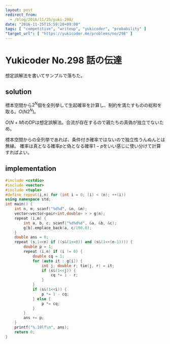 ```yaml
---
layout: post
redirect_from:
  - /blog/2016/11/25/yuki-298/
date: "2016-11-25T15:59:20+09:00"
tags: [ "competitive", "writeup", "yukicoder", "probability" ]
"target_url": [ "https://yukicoder.me/problems/no/298" ]
---
```


# Yukicoder No.298 話の伝達

想定誤解法を書いてサンプルで落ちた。

## solution

標本空間から$2^N$個を全列挙して生起確率を計算し、制約を満たすものの総和を取る。$O(N 2^N)$。

$O(N + M)$のDPは想定誤解法。合流が存在するので親たちの真偽が独立でないため。

標本空間からの全列挙であれば、条件付き確率ではないので独立性うんぬんとは無縁。
確率は真となる確率$p$と偽となる確率$1-p$をいい感じに使い分けて計算すればよい。

## implementation

``` c++
#include <cstdio>
#include <vector>
#include <tuple>
#define repeat(i,n) for (int i = 0; (i) < (n); ++(i))
using namespace std;
int main() {
    int n, m; scanf("%d%d", &n, &m);
    vector<vector<pair<int,double> > > g(n);
    repeat (i,m) {
        int a, b, c; scanf("%d%d%d", &a, &b, &c);
        g[b].emplace_back(a, c/100.0);
    }
    double ans = 0;
    repeat (s,1<<n) if ((s&(1<<0)) and (s&(1<<(n-1)))) {
        double p = 1;
        repeat (i,n) if (i != 0) {
            double cq = 1;
            for (auto it : g[i]) {
                int j; double r; tie(j, r) = it;
                if (s&(1<<j)) {
                    cq *= 1 - r;
                }
            }
            if (s&(1<<i)) {
                p *= 1 - cq;
            } else {
                p *= cq;
            }
        }
        ans += p;
    }
    printf("%.10lf\n", ans);
    return 0;
}
```
